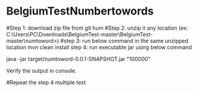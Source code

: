 # BelgiumTestNumbertowords

#Step 1: download zip file from git hum 
#Step 2: unzip it any location (ex: C:\Users\PC\Downloads\BelgiumTest-master\BelgiumTest-master\numtoword>) 
#step 3: run below command in the same unzipped location mvn clean install step 4: run executable jar using below command

java -jar target/numtoword-0.0.1-SNAPSHOT.jar "100000"

Verify the output in console.

#Repeat the step 4 multiple test
